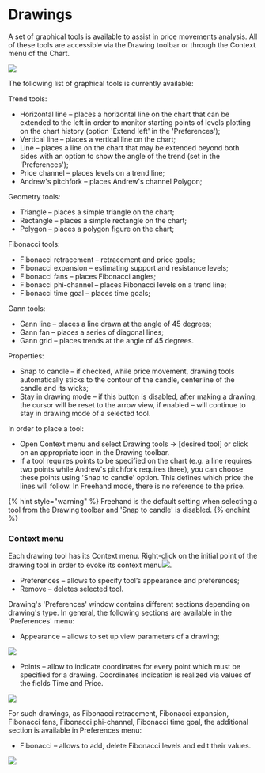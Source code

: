 # Drawings

A set of graphical tools is available to assist in price movements analysis. All of these tools are accessible via the Drawing toolbar or through the Context menu of the Chart.

![](../../../../.gitbook/assets/mak-ris.png)

The following list of graphical tools is currently available:

Trend tools:

* Horizontal line – places a horizontal line on the chart that can be extended to the left in order to monitor starting points of levels plotting on the chart history (option 'Extend left' in the 'Preferences');
* Vertical line – places a vertical line on the chart;
* Line – places a line on the chart that may be extended beyond both sides with an option to show the angle of the trend (set in the 'Preferences');
* Price channel – places levels on a trend line;
* Andrew's pitchfork – places Andrew's channel Polygon;

Geometry tools:

* Triangle – places a simple triangle on the chart;
* Rectangle – places a simple rectangle on the chart;
* Polygon – places a polygon figure on the chart;

Fibonacci tools:

* Fibonacci retracement – retracement and price goals;
* Fibonacci expansion – estimating support and resistance levels;
* Fibonacci fans – places Fibonacci angles;
* Fibonacci phi-channel – places Fibonacci levels on a trend line;
* Fibonacci time goal – places time goals;

Gann tools:

* Gann line – places a line drawn at the angle of 45 degrees;
* Gann fan – places a series of diagonal lines;
* Gann grid – places trends at the angle of 45 degrees.

Properties:

* Snap to candle – if checked, while price movement, drawing tools automatically sticks to the contour of the candle, centerline of the candle and its wicks;
* Stay in drawing mode – if this button is disabled, after making a drawing, the cursor will be reset to the arrow view, if enabled – will continue to stay in drawing mode of a selected tool.

In order to place a tool:

* Open Context menu and select Drawing tools -> \[desired tool] or click on an appropriate icon in the Drawing toolbar.
*  If a tool requires points to be specified on the chart (e.g. a line requires two points while Andrew's pitchfork requires three), you can choose these points using 'Snap to candle' option. This defines which price the lines will follow. In Freehand mode, there is no reference to the price.

{% hint style="warning" %}
Freehand is the default setting when selecting a tool from the Drawing toolbar and 'Snap to candle' is disabled.
{% endhint %}

### &#xD;Context menu

Each drawing tool has its Context menu. Right-click on the initial point of the drawing tool in order to evoke its context menu![](<../../../../.gitbook/assets/context-menu-small (1).png>). 

* Preferences – allows to specify tool’s appearance and preferences;
* Remove – deletes selected tool.

Drawing's 'Preferences' window contains different sections depending on drawing's type. In general, the following sections are available in the 'Preferences' menu: 

* Appearance – allows to set up view parameters of a drawing;

![](../../../../.gitbook/assets/rectangle1small.png)

* Points – allow to indicate coordinates for every point which must be specified for a drawing. Coordinates indication is realized via values of the fields Time and Price.

![](../../../../.gitbook/assets/rectangle2small.png)

For such drawings, as Fibonacci retracement, Fibonacci expansion, Fibonacci fans, Fibonacci phi-channel, Fibonacci time goal, the additional section is available in Preferences menu:

* Fibonacci – allows to add, delete Fibonacci levels and edit their values.

![](../../../../.gitbook/assets/fibonacci-2.png)


